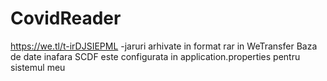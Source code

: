 # CovidReader

https://we.tl/t-irDJSIEPML -jaruri arhivate in format rar in WeTransfer
Baza de date inafara SCDF este configurata in application.properties pentru sistemul meu
